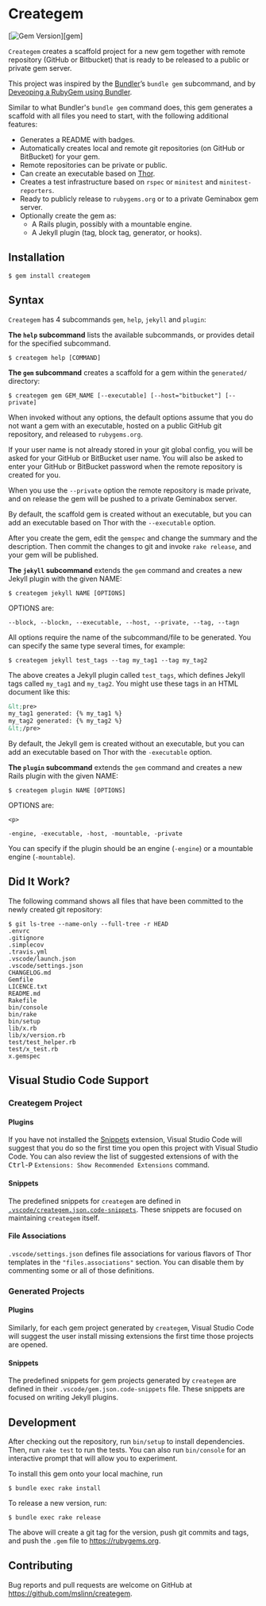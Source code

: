 # Creategem

[![Gem Version](http://img.shields.io/gem/v/creategem.svg)][gem]

`Creategem` creates a scaffold project for a new gem together with remote repository (GitHub or Bitbucket)
that is ready to be released to a public or private gem server.

This project was inspired by the [Bundler](http://bundler.io)&rsquo;s `bundle gem` subcommand,
and by [Deveoping a RubyGem using Bundler](https://github.com/radar/guides/blob/master/gem-development.md).

Similar to what Bundler's `bundle gem` command does,
this gem generates a scaffold with all files you need to start,
with the following additional features:

- Generates a README with badges.
- Automatically creates local and remote git repositories (on GitHub or BitBucket) for your gem.
- Remote repositories can be private or public.
- Can create an executable based on [Thor](http://whatisthor.com).
- Creates a test infrastructure based on `rspec` or `minitest` and `minitest-reporters`.
- Ready to publicly release to `rubygems.org` or to a private Geminabox gem server.
- Optionally create the gem as:
  - A Rails plugin, possibly with a mountable engine.
  - A Jekyll plugin (tag, block tag, generator, or hooks).


## Installation
```shell
$ gem install creategem
```

## Syntax
`Creategem` has 4 subcommands `gem`, `help`, `jekyll` and `plugin`:

**The `help` subcommand** lists the available subcommands,
or provides detail for the specified subcommand.
```shell
$ creategem help [COMMAND]
```

**The `gem` subcommand** creates a scaffold for a gem within the `generated/` directory:
```shell
$ creategem gem GEM_NAME [--executable] [--host="bitbucket"] [--private]
```

When invoked without any options,
the default options assume that you do not want a gem with an executable,
hosted on a public GitHub git repository, and released to `rubygems.org`.

If your user name is not already stored in your git global config,
you will be asked for your GitHub or BitBucket user name.
You will also be asked to enter your GitHub or BitBucket password when the remote repository is created for you.

When you use the `--private` option the remote repository is made private,
and on release the gem will be pushed to a private Geminabox server.

By default, the scaffold gem is created without an executable,
but you can add an executable based on Thor with the `--executable` option.

After you create the gem, edit the `gemspec` and change the summary and the description.
Then commit the changes to git and invoke `rake release`,
and your gem will be published.


**The `jekyll` subcommand** extends the `gem` command and creates a new Jekyll plugin with the given NAME:

    $ creategem jekyll NAME [OPTIONS]

OPTIONS are:

    --block, --blockn, --executable, --host, --private, --tag, --tagn

All options require the name of the subcommand/file to be generated.
You can specify the same type several times, for example:

```shell
$ creategem jekyll test_tags --tag my_tag1 --tag my_tag2
```

The above creates a Jekyll plugin called `test_tags`,
which defines Jekyll tags called `my_tag1` and `my_tag2`.
You might use these tags in an HTML document like this:

```html
&lt;pre>
my_tag1 generated: {% my_tag1 %}
my_tag2 generated: {% my_tag2 %}
&lt;/pre>
```

By default, the Jekyll gem is created without an executable,
but you can add an executable based on Thor with the `-executable` option.


**The `plugin` subcommand** extends the `gem` command and creates a new Rails plugin with the given NAME:
```shell
$ creategem plugin NAME [OPTIONS]
```

OPTIONS are:
```</p>
<p>

-engine, -executable, -host, -mountable, -private
```

You can specify if the plugin should be an engine (`-engine`) or a mountable engine (`-mountable`).


## Did It Work?
The following command shows all files that have been committed to the newly created git repository:

```shell
$ git ls-tree --name-only --full-tree -r HEAD
.envrc
.gitignore
.simplecov
.travis.yml
.vscode/launch.json
.vscode/settings.json
CHANGELOG.md
Gemfile
LICENCE.txt
README.md
Rakefile
bin/console
bin/rake
bin/setup
lib/x.rb
lib/x/version.rb
test/test_helper.rb
test/x_test.rb
x.gemspec
```


## Visual Studio Code Support
### Creategem Project
#### Plugins
If you have not installed the
[Snippets](https://marketplace.visualstudio.com/items?itemName=devonray.snippet) extension,
Visual Studio Code will suggest that you do so the first time you open this project with Visual Studio Code.
You can also review the list of suggested extensions of with the <kbd>Ctrl</kbd>-<kbd>P</kbd>
`Extensions: Show Recommended Extensions` command.

#### Snippets
The predefined snippets for `creategem` are defined in
[`.vscode/creategem.json.code-snippets`](.vscode/creategem.json.code-snippets).
These snippets are focused on maintaining `creategem` itself.

#### File Associations
`.vscode/settings.json` defines file associations for various flavors of Thor templates in the `"files.associations"` section.
You can disable them by commenting some or all of those definitions.


### Generated Projects
#### Plugins
Similarly, for each gem project generated by `creategem`, Visual Studio Code will suggest
the user install missing extensions the first time those projects are opened.

#### Snippets
The predefined snippets for gem projects generated by `creategem` are defined in
their `.vscode/gem.json.code-snippets` file.
These snippets are focused on writing Jekyll plugins.


## Development
After checking out the repository, run `bin/setup` to install dependencies.
Then, run `rake test` to run the tests.
You can also run `bin/console` for an interactive prompt that will allow you to experiment.

To install this gem onto your local machine, run
```shell
$ bundle exec rake install
```

To release a new version, run:
```shell
$ bundle exec rake release
```
The above will create a git tag for the version, push git commits and tags,
and push the `.gem` file to https://rubygems.org.


## Contributing
Bug reports and pull requests are welcome on GitHub at https://github.com/mslinn/creategem.
